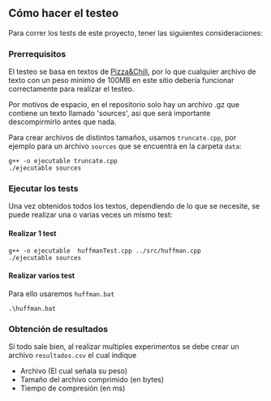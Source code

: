 ## Cómo hacer el testeo

Para correr los tests de este proyecto, tener las siguientes consideraciones:

### Prerrequisitos

El testeo se basa en textos de [Pizza&Chili](https://pizzachili.dcc.uchile.cl/texts.html), por lo que cualquier archivo de texto con un peso minimo de 100MB en este sitio deberia funcionar correctamente para realizar el testeo.

Por motivos de espacio, en el repositorio solo hay un archivo .gz que contiene un texto llamado 'sources', asi que será importante descompirmirlo antes que nada.

Para crear archivos de distintos tamaños, usamos `truncate.cpp`, por ejemplo para un archivo `sources` que se encuentra en la carpeta `data`:
```
g++ -o ejecutable truncate.cpp
./ejecutable sources
```

### Ejecutar los tests

Una vez obtenidos todos los textos, dependiendo de lo que se necesite, se puede realizar una o varias veces un mismo test:

#### Realizar 1 test
```
g++ -o ejecutable  huffmanTest.cpp ../src/huffman.cpp
./ejecutable sources
```
#### Realizar varios test
Para ello usaremos `huffman.bat`
```
.\huffman.bat
```
### Obtención de resultados

Si todo sale bien, al realizar multiples experimentos se debe crear un archivo `resultados.csv` el cual indique
* Archivo (El cual señala su peso)
* Tamaño del archivo comprimido (en bytes)
* Tiempo de compresión (en ms)
